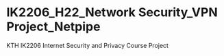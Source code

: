 # IK2206_H22_Network Security_VPN Project_Netpipe
 KTH IK2206 Internet Security and Privacy Course Project 
